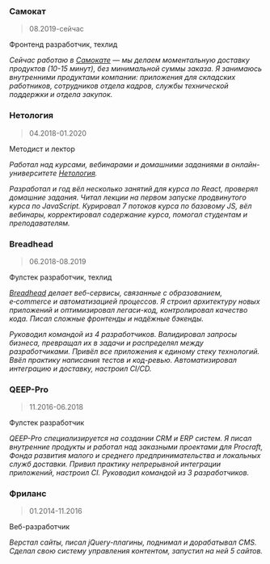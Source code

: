 ### Самокат
> 08.2019-сейчас

Фронтенд разработчик, техлид

_Сейчас работаю в [Самокате](https://samokat.ru) — мы делаем моментальную доставку продуктов (10-15 минут), без минимальной суммы заказа. Я занимаюсь внутренними продуктами компании: приложения для складских работников, сотрудников отдела кадров, службы технической поддержки и отдела закупок._

### Нетология
> 04.2018-01.2020

Методист и лектор

_Работал над курсами, вебинарами и домашними заданиями в онлайн-университете [Нетология](https://netology.ru/)._

_Разработал и год вёл несколько занятий для курса по React, проверял домашние задания. Читал лекции на первом запуске продвинутого курса по JavaScript. Курировал 7 потоков курса по базовому JS, вёл вебинары, корректировал содержание курса, помогал студентам и преподавателям._

### Breadhead
> 06.2018-08.2019

Фулстек разработчик, техлид

_[Breadhead](https://breadhead.ru/) делает веб-сервисы, связанные с образованием, e‑commerce и автоматизацией процессов. Я строил архитектуру новых приложений и оптимизировал легаси-код, контролировал качество кода. Писал сложные фронтенды и надёжные бэкенды._

_Руководил командой из 4 разработчиков. Валидировал запросы бизнеса, превращал их в задачи и распределял между разработчиками. Привёл все приложения к единому стеку технологий. Ввёл практику написания тестов и код-ревью. Автоматизировал интеграцию и доставку, настроил CI/CD._

### QEEP-Pro
> 11.2016-06.2018

Фулстек разработчик

_QEEP-Pro специализируется на создании CRM и ERP систем. Я писал внутренние продукты и работал над заказными проектами для Procraft, Фонда развития малого и среднего предпринимательства и локальных служб доставки. Привил практику непрерывной интеграции приложений, настроил CI. Руководил командой из 3 разработчиков._

### Фриланс
> 01.2014-11.2016

Веб-разработчик

_Верстал сайты, писал jQuery-плагины, поднимал и дорабатывал CMS. Сделал свою систему управления контентом, запустил на ней 5 сайтов._
